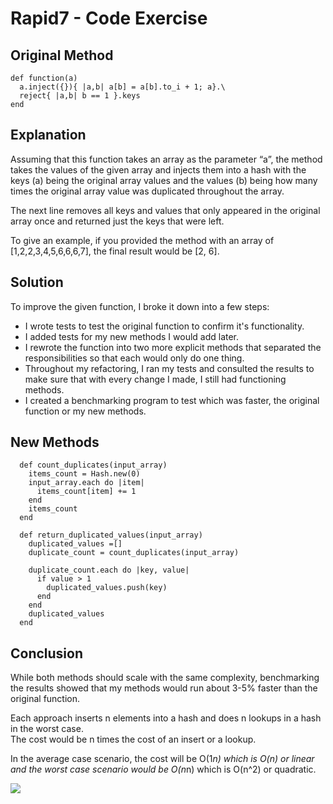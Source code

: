 # Rapid7 - Code Exercise

## Original Method

```
def function(a)
  a.inject({}){ |a,b| a[b] = a[b].to_i + 1; a}.\
  reject{ |a,b| b == 1 }.keys
end
```

## Explanation

Assuming that this function takes an array as the parameter “a”, the method takes the values of the given array and injects them into a hash with the keys (a) being the original array values and the values (b) being how many times the original array value was duplicated throughout the array.  

The next line removes all keys and values that only appeared in the original array once and returned just the keys that were left.

To give an example, if you provided the method with an array of [1,2,2,3,4,5,6,6,6,7], the final result would be [2, 6].

## Solution

To improve the given function, I broke it down into a few steps:

- I wrote tests to test the original function to confirm it's functionality.
- I added tests for my new methods I would add later.
- I rewrote the function into two more explicit methods that separated the responsibilities so that each would only do one thing.
- Throughout my refactoring, I ran my tests and consulted the results to make sure that with every change I made, I still had functioning methods.
- I created a benchmarking program to test which was faster, the original function or my new methods.

## New Methods

```
  def count_duplicates(input_array)
    items_count = Hash.new(0)
    input_array.each do |item|
      items_count[item] += 1
    end
    items_count
  end

  def return_duplicated_values(input_array)
    duplicated_values =[]
    duplicate_count = count_duplicates(input_array)

    duplicate_count.each do |key, value|
      if value > 1
        duplicated_values.push(key)
      end
    end
    duplicated_values
  end
```  

## Conclusion

While both methods should scale with the same complexity, benchmarking the results showed that my methods would run about 3-5% faster than the original function.

Each approach inserts n elements into a hash and does n lookups in a hash in the worst case.  
The cost would be n times the cost of an insert or a lookup.  

In the average case scenario, the cost will be O(1*n) which is O(n) or linear and the worst case scenario would be O(n*n) which is O(n^2) or quadratic.  

![](https://cloud.githubusercontent.com/assets/7490960/4708226/33a2a36c-5895-11e4-90ef-926be80f0c9b.png)
